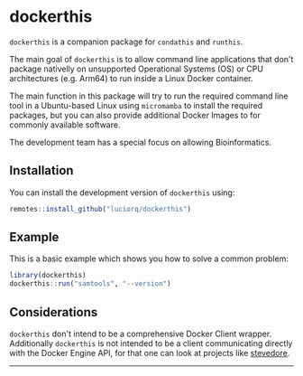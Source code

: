 
# dockerthis

<!-- badges: start -->
<!-- badges: end -->

`dockerthis` is a companion package for `condathis` and `runthis`.

The main goal of `dockerthis` is to allow command line applications that don't
package nativelly on unsupported Operational Systems (OS) or CPU architectures 
(e.g. Arm64) to run inside a Linux Docker container.

The main function in this package will try to run the required command line tool in a 
Ubuntu-based Linux using `micromamba` to install the required packages, but you can
also provide additional Docker Images to for commonly available software.

The development team has a special focus on allowing Bioinformatics.

## Installation

You can install the development version of `dockerthis` using:

``` r
remotes::install_github("luciorq/dockerthis")
```

## Example

This is a basic example which shows you how to solve a common problem:

``` r
library(dockerthis)
dockerthis::run("samtools", "--version")
```

## Considerations

`dockerthis` don't intend to be a comprehensive Docker Client wrapper.
Additionally `dockerthis` is not intended to be a client communicating directly
with the Docker Engine API, for that one can look at projects like [stevedore][stevedore-ref].

---

[stevedore-ref]: https://github.com/richfitz/stevedore
